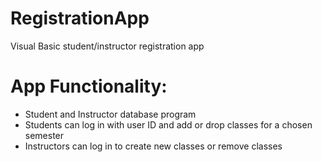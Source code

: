 # RegistrationApp
 Visual Basic student/instructor registration app
 
# App Functionality:
- Student and Instructor database program
- Students can log in with user ID and add or drop classes for a chosen semester
- Instructors can log in to create new classes or remove classes
